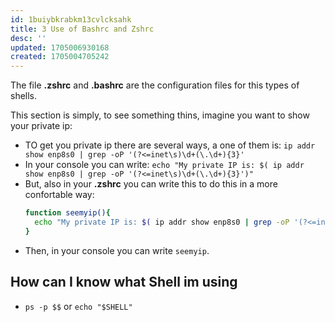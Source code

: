 ```yaml
---
id: 1buiybkrabkm13cvlcksahk
title: 3 Use of Bashrc and Zshrc
desc: ''
updated: 1705006930168
created: 1705004705242
---
```


The file **.zshrc** and **.bashrc** are the configuration files for this types of shells.


This section is simply, to see something thins, imagine you want to show your private ip:
- TO get you private ip there are several ways, a one of them is: `ip addr show enp8s0 | grep -oP '(?<=inet\s)\d+(\.\d+){3}'`
- In your console you can write: `echo "My private IP is: $( ip addr show enp8s0 | grep -oP '(?<=inet\s)\d+(\.\d+){3}')"`
- But, also in your **.zshrc** you can write this to do this in a more confortable way:
  ```bash
  function seemyip(){
    echo "My private IP is: $( ip addr show enp8s0 | grep -oP '(?<=inet\s)\d+(\.\d+){3}')"
  }
  ```
- Then, in your console you can write `seemyip`.

## How can I know what Shell im using

- `ps -p $$` or `echo "$SHELL"`